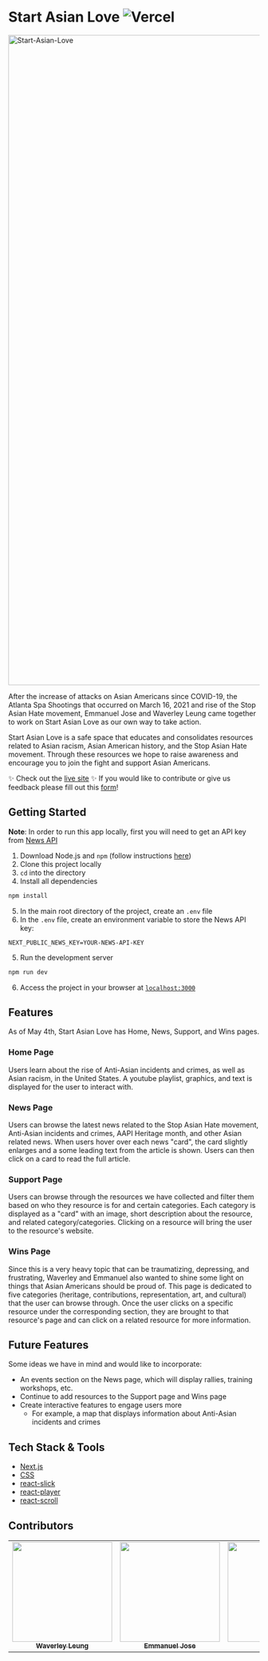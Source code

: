 # Start Asian Love ![Vercel](http://therealsujitk-vercel-badge.vercel.app/?app=therealsujitk-vercel-badge)

<img width="1302" alt="Start-Asian-Love" src="https://user-images.githubusercontent.com/62153993/118204100-7ab1d400-b42b-11eb-85d6-50ba93df02a3.png">

After the increase of attacks on Asian Americans since COVID-19, the Atlanta Spa Shootings that occurred on March 16, 2021 and rise of the Stop Asian Hate movement, Emmanuel Jose and Waverley Leung came together to work on Start Asian Love as our own way to take action. 

Start Asian Love is a safe space that educates and consolidates resources related to Asian racism, Asian American history, and the Stop Asian Hate movement. Through these resources we hope to raise awareness and encourage you to join the fight and support Asian Americans.

✨ Check out the [live site](https://start-asian-love.vercel.app/) ✨ If you would like to contribute or give us feedback please fill out this [form](https://forms.gle/LQtZ5xgr16htNhdZ8)!

## Getting Started
**Note**: In order to run this app locally, first you will need to get an API key from [News API](https://newsapi.org/)
1. Download Node.js and `npm` (follow instructions [here](https://nodejs.org/en/))
2. Clone this project locally
3. `cd` into the directory
4. Install all dependencies
```bash
npm install
```
5. In the main root directory of the project, create an `.env` file
6. In the `.env` file, create an environment variable to store the News API key:
```
NEXT_PUBLIC_NEWS_KEY=YOUR-NEWS-API-KEY
```
5. Run the development server
```bash
npm run dev
```
6. Access the project in your browser at [`localhost:3000`](http://localhost:3000)

## Features
As of May 4th, Start Asian Love has Home, News, Support, and Wins pages.

### Home Page
Users learn about the rise of Anti-Asian incidents and crimes, as well as Asian racism, in the United States. A youtube playlist, graphics, and text is displayed for the user to interact with.

### News Page
Users can browse the latest news related to the Stop Asian Hate movement, Anti-Asian incidents and crimes, AAPI Heritage month, and other Asian related news. When users hover over each news "card", the card slightly enlarges and a some leading text from the article is shown. Users can then click on a card to read the full article.

### Support Page
Users can browse through the resources we have collected and filter them based on who they resource is for and certain categories. Each category is displayed as a "card" with an image, short description about the resource, and related category/categories. Clicking on a resource will bring the user to the resource's website.

### Wins Page
Since this is a very heavy topic that can be traumatizing, depressing, and frustrating, Waverley and Emmanuel also wanted to shine some light on things that Asian Americans should be proud of. This page is dedicated to five categories (heritage, contributions, representation, art, and cultural) that the user can browse through. Once the user clicks on a specific resource under the corresponding section, they are brought to that resource's page and can click on a related resource for more information.

## Future Features
Some ideas we have in mind and would like to incorporate:
* An events section on the News page, which will display rallies, training workshops, etc. 
* Continue to add resources to the Support page and Wins page
* Create interactive features to engage users more
   * For example, a map that displays information about Anti-Asian incidents and crimes

## Tech Stack & Tools
* [Next.js](https://nextjs.org)
* [CSS](https://css-tricks.com)
* [react-slick](https://www.npmjs.com/package/react-slick)
* [react-player](https://github.com/CookPete/react-player)
* [react-scroll](https://www.npmjs.com/package/react-scroll)

## Contributors
<table>
  <tr>
    <td align="center">
      <a href="https://github.com/wlcreate">
        <img src="https://avatars0.githubusercontent.com/u/62153993?s=460&v=4" width="200px;" alt=""/><br/><sub><b>Waverley Leung</b></sub>
      </a>         
    </td>
    <td align="center">
      <a href="https://github.com/emjose">
        <img src="https://avatars.githubusercontent.com/u/61435324?v=4" width="200px;" alt=""/><br/>
        <sub><b>Emmanuel Jose</b></sub>
      </a>         
    </td>
    <td align="center">
      <a href="https://github.com/sandaiiyahh">
        <img src="https://avatars.githubusercontent.com/u/60532744?v=4" width="200px;" alt=""/><br/>
        <sub><b>Sandy Dai</b></sub>
      </a>         
    </td>
  </tr>
</table>
